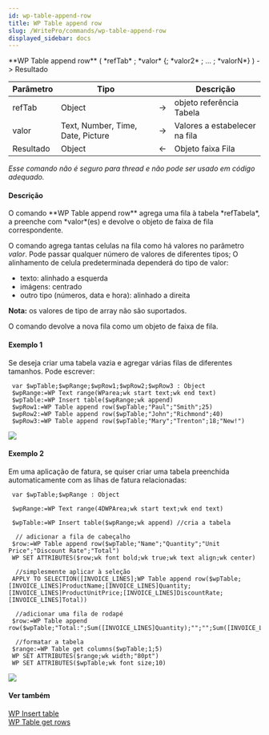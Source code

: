 ```yaml
---
id: wp-table-append-row
title: WP Table append row
slug: /WritePro/commands/wp-table-append-row
displayed_sidebar: docs
---
```


<!--REF #_command_.WP Table append row.Syntax-->**WP Table append row** ( *refTab* ; *valor* {; *valor2* ; ... ; *valorN*} )  -> Resultado<!-- END REF-->
<!--REF #_command_.WP Table append row.Params-->
| Parâmetro | Tipo |  | Descrição |
| --- | --- | --- | --- |
| refTab | Object | &#8594;  | objeto referência Tabela |
| valor | Text, Number, Time, Date, Picture | &#8594;  | Valores a estabelecer na fila |
| Resultado | Object | &#8592; | Objeto faixa Fila |

<!-- END REF-->

*Esse comando não é seguro para thread e não pode ser usado em código adequado.*


#### Descrição 

<!--REF #_command_.WP Table append row.Summary-->O comando **WP Table append row** agrega uma fila à tabela *refTabela*, a preenche com *valor*(es) e devolve o objeto de faixa de fila correspondente.<!-- END REF-->

O comando agrega tantas celulas na fila como há valores no parâmetro *valor*. Pode passar qualquer número de valores de diferentes tipos; O alinhamento de celula predeterminada dependerá do tipo de valor:

* texto: alinhado a esquerda
* imágens: centrado
* outro tipo (números, data e hora): alinhado a direita

**Nota:** os valores de tipo de array não são suportados.

O comando devolve a nova fila como um objeto de faixa de fila.

#### Exemplo 1 

Se deseja criar uma tabela vazia e agregar várias filas de diferentes tamanhos. Pode escrever:

```4d
 var $wpTable;$wpRange;$wpRow1;$wpRow2;$wpRow3 : Object
 $wpRange:=WP Text range(WParea;wk start text;wk end text)
 $wpTable:=WP Insert table($wpRange;wk append)
 $wpRow1:=WP Table append row($wpTable;"Paul";"Smith";25)
 $wpRow2:=WP Table append row($wpTable;"John";"Richmond";40)
 $wpRow3:=WP Table append row($wpTable;"Mary";"Trenton";18;"New!")
```

![](../../assets/en/WritePro/commands/pict3306976.EN.png)

#### Exemplo 2 

Em uma aplicação de fatura, se quiser criar uma tabela preenchida automaticamente com as lihas de fatura relacionadas:

```4d
 var $wpTable;$wpRange : Object
 
 $wpRange:=WP Text range(4DWPArea;wk start text;wk end text)
 
 $wpTable:=WP Insert table($wpRange;wk append) //cria a tabela
 
  // adicionar a fila de cabeçalho
 $row:=WP Table append row($wpTable;"Name";"Quantity";"Unit Price";"Discount Rate";"Total")
 WP SET ATTRIBUTES($row;wk font bold;wk true;wk text align;wk center)
 
  //simplesmente aplicar à seleção
 APPLY TO SELECTION([INVOICE_LINES];WP Table append row($wpTable;[INVOICE_LINES]ProductName;[INVOICE_LINES]Quantity;[INVOICE_LINES]ProductUnitPrice;[INVOICE_LINES]DiscountRate;[INVOICE_LINES]Total))
 
  //adicionar uma fila de rodapé
 $row:=WP Table append row($wpTable;"Total:";Sum([INVOICE_LINES]Quantity);"";"";Sum([INVOICE_LINES]Total))
 
  //formatar a tabela
 $range:=WP Table get columns($wpTable;1;5)
 WP SET ATTRIBUTES($range;wk width;"80pt")
 WP SET ATTRIBUTES($wpTable;wk font size;10)
```

![](../../assets/en/WritePro/commands/pict3369663.EN.png)

#### Ver também 

[WP Insert table](wp-insert-table.md)  
[WP Table get rows](wp-table-get-rows.md)  